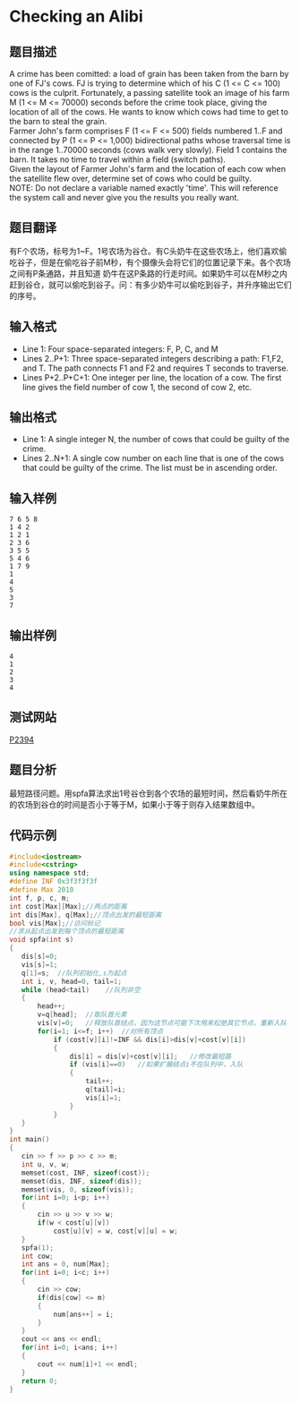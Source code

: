 ﻿# Checking an Alibi          
## 题目描述    
A crime has been comitted: a load of grain has been taken from the barn by one of FJ's cows. FJ is trying to determine which of his C (1 <= C <= 100) cows is the culprit. Fortunately, a passing satellite took an image of his farm M (1 <= M <= 70000) seconds before the crime took place, giving the location of all of the cows. He wants to know which cows had time to get to the barn to steal the grain.   
Farmer John's farm comprises F (1 <= F <= 500) fields numbered 1..F and connected by P (1 <= P <= 1,000) bidirectional paths whose traversal time is in the range 1..70000 seconds (cows walk very slowly). Field 1 contains the barn. It takes no time to travel within a field (switch paths).   
Given the layout of Farmer John's farm and the location of each cow when the satellite flew over, determine set of cows who could be guilty.   
NOTE: Do not declare a variable named exactly 'time'. This will reference the system call and never give you the results you really want.   
## 题目翻译  
有F个农场，标号为1~F。1号农场为谷仓。有C头奶牛在这些农场上，他们喜欢偷吃谷子，但是在偷吃谷子前M秒，有个摄像头会将它们的位置记录下来。各个农场之间有P条通路，并且知道
奶牛在这P条路的行走时间。如果奶牛可以在M秒之内赶到谷仓，就可以偷吃到谷子。问：有多少奶牛可以偷吃到谷子，并升序输出它们的序号。  
## 输入格式  
* Line 1: Four space-separated integers: F, P, C, and M   
* Lines 2..P+1: Three space-separated integers describing a path: F1,F2, and T. The path connects F1 and F2 and requires T seconds to traverse.   
* Lines P+2..P+C+1: One integer per line, the location of a cow. The first line gives the field number of cow 1, the second of cow 2, etc.  
## 输出格式  
* Line 1: A single integer N, the number of cows that could be guilty of the crime.    
* Lines 2..N+1: A single cow number on each line that is one of the cows that could be guilty of the crime. The list must be in ascending order.          
## 输入样例  
 ```	 
7 6 5 8  
1 4 2  
1 2 1  
2 3 6  
3 5 5  
5 4 6  
1 7 9  
1  
4  
5  
3  
7      
 ```    
## 输出样例  
 ```		
4  
1  
2  
3  
4     
 ```   
## 测试网站  	
[P2394](http://poj.org/problem?id=2394)    	 
## 题目分析  	
最短路径问题。用spfa算法求出1号谷仓到各个农场的最短时间，然后看奶牛所在的农场到谷仓的时间是否小于等于M，如果小于等于则存入结果数组中。  
## 代码示例  
 ```c++	
#include<iostream>
#include<cstring>
using namespace std;
#define INF 0x3f3f3f3f
#define Max 2010
int f, p, c, m;
int cost[Max][Max];//两点的距离
int dis[Max], q[Max];//顶点出发的最短距离
bool vis[Max];//访问标记
//求从起点出发到每个顶点的最短距离
void spfa(int s)
{
    dis[s]=0;
    vis[s]=1;
    q[1]=s;  //队列初始化,s为起点
    int i, v, head=0, tail=1;
    while (head<tail)    //队列非空
    {
        head++;
        v=q[head];  //取队首元素
        vis[v]=0;   //释放队首结点，因为这节点可能下次用来松弛其它节点，重新入队
        for(i=1; i<=f; i++)  //对所有顶点
            if (cost[v][i]!=INF && dis[i]>dis[v]+cost[v][i])
            {
                dis[i] = dis[v]+cost[v][i];   //修改最短路
                if (vis[i]==0)   //如果扩展结点i不在队列中，入队
                {
                    tail++;
                    q[tail]=i;
                    vis[i]=1;
                }
            }
    }
}
int main()
{
    cin >> f >> p >> c >> m;
    int u, v, w;
    memset(cost, INF, sizeof(cost));
    memset(dis, INF, sizeof(dis));
    memset(vis, 0, sizeof(vis));
    for(int i=0; i<p; i++)
    {
        cin >> u >> v >> w;
        if(w < cost[u][v])
            cost[u][v] = w, cost[v][u] = w;
    }
    spfa(1);
    int cow;
    int ans = 0, num[Max];
    for(int i=0; i<c; i++)
    {
        cin >> cow;
        if(dis[cow] <= m)
        {
            num[ans++] = i;
        }
    }
    cout << ans << endl;
    for(int i=0; i<ans; i++)
    {
        cout << num[i]+1 << endl;
    }
    return 0;
}
```